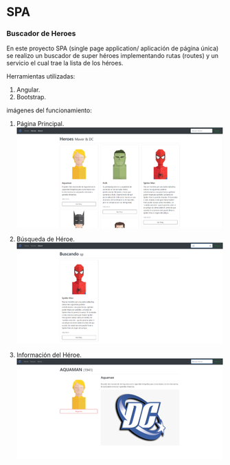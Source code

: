 
# SPA

### Buscador de Heroes


En este proyecto SPA (single page application/ aplicación de página única) se realizo un buscador de super héroes implementando rutas (routes) y un servicio el cual trae la lista de los héroes.

Herramientas utilizadas:
1.	Angular.
2.	Bootstrap.

imágenes del funcionamiento:

1.	Página Principal.
![Página Principal](https://github.com/CamiloCastellanos/Angular/blob/master/2-Proyecto/Imagenes/Portada.png)

2.	Búsqueda de Héroe.
![Búsqueda de Héroe](https://github.com/CamiloCastellanos/Angular/blob/master/2-Proyecto/Imagenes/Busqueda.png)

3.	Información del Héroe.
![Información del Héroe](https://github.com/CamiloCastellanos/Angular/blob/master/2-Proyecto/Imagenes/InformacionHeroe.png)

